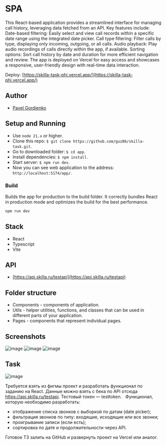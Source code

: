 # SPA

This React-based application provides a streamlined interface for managing call history, leveraging data fetched from an API. Key features include:
Date-based filtering: Easily select and view call records within a specific date range using the integrated date picker.
Call type filtering: Filter calls by type, displaying only incoming, outgoing, or all calls.
Audio playback: Play audio recordings of calls directly within the app, if available.
Sorting options: Sort call history by date and duration for more efficient navigation and review.
The app is deployed on Vercel for easy access and showcases a responsive, user-friendly design with real-time data interaction.
 
Deploy: [https://skilla-task-phi.vercel.app/](https://skilla-task-phi.vercel.app/)

## Author

- [Pavel Gordienko](https://github.com/guz86)

## Setup and Running

- Use `node 21.x` or higher.
- Clone this repo: `$ git clone https://github.com/guz86/skilla-task.git`.
- Go to downloaded folder: `$ cd app`.
- Install dependencies: `$ npm install`.
- Start server: `$ npm run dev`.
- Now you can see web application to the address: `http://localhost:5174/app/`.

### Build

Builds the app for production to the build folder. It correctly bundles React in production mode and optimizes the build for the best performance.

```bash
npm run dev
```

## Stack
- React
- Typescript
- Vite

## API
- [https://api.skilla.ru/testapi](https://api.skilla.ru/testapi)

## Folder structure

- Components - components of application.
- Utils - helper utilities, functions, and classes that can be used in different parts of your application.
- Pages - components that represent individual pages.

## Screenshots
![image](https://github.com/user-attachments/assets/2c6b690f-b1dc-4b14-97d0-73e57601f4dc)
![image](https://github.com/user-attachments/assets/00b48fc3-c6dc-4b83-bccb-a5b9a3a4a9d6)
![image](https://github.com/user-attachments/assets/bb9adac6-b383-4498-8552-ed69464af4e0)



## Task

![image](https://github.com/user-attachments/assets/e113e2b9-afe0-46b4-b63a-e92e3e26659f)

Требуется взять из фигмы проект и разработать функционал по заданию на React. Данные можно взять с бека по API отсюда https://api.skilla.ru/testapi. Тестовый токен — testtoken.  
Функционал, которую необходимо разработать: 
- отображение списка звонков с выборкой по датам (date picker); 
- фильтрация звонков по типу: входящие, исходящие или все звонки;
- проигрывание записи (если есть);
- сортировка по дате и продолжительности через API.
 
Готовое ТЗ залить на GitHub и развернуть проект на Vercel или аналог.  
